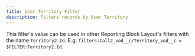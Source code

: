 ```yaml
---
title: User Territory Filter
description: Filters records by User Territory
---
```


This filter's value can be used in other Reporting Block Layout's filters with the name `Territory2.Id`. E.g. `filters:Call2_vod__c/Territory_vod__c = $FILTER:Territory2.Id`.
